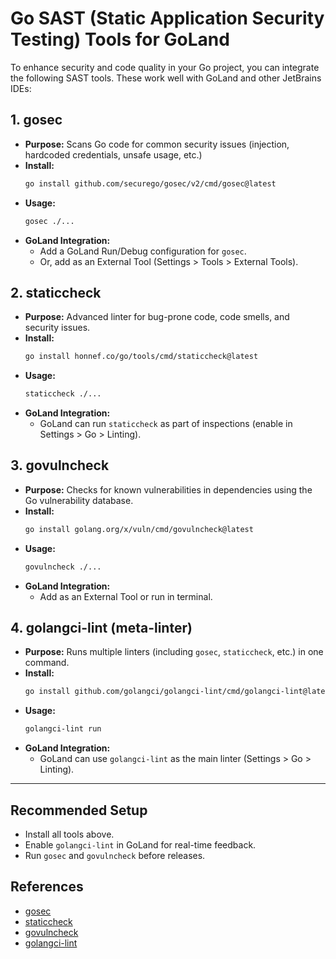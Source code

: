 # Go SAST (Static Application Security Testing) Tools for GoLand

To enhance security and code quality in your Go project, you can integrate the following SAST tools. These work well with GoLand and other JetBrains IDEs:

## 1. gosec
- **Purpose:** Scans Go code for common security issues (injection, hardcoded credentials, unsafe usage, etc.)
- **Install:**
  ```sh
  go install github.com/securego/gosec/v2/cmd/gosec@latest
  ```
- **Usage:**
  ```sh
  gosec ./...
  ```
- **GoLand Integration:**
  - Add a GoLand Run/Debug configuration for `gosec`.
  - Or, add as an External Tool (Settings > Tools > External Tools).

## 2. staticcheck
- **Purpose:** Advanced linter for bug-prone code, code smells, and security issues.
- **Install:**
  ```sh
  go install honnef.co/go/tools/cmd/staticcheck@latest
  ```
- **Usage:**
  ```sh
  staticcheck ./...
  ```
- **GoLand Integration:**
  - GoLand can run `staticcheck` as part of inspections (enable in Settings > Go > Linting).

## 3. govulncheck
- **Purpose:** Checks for known vulnerabilities in dependencies using the Go vulnerability database.
- **Install:**
  ```sh
  go install golang.org/x/vuln/cmd/govulncheck@latest
  ```
- **Usage:**
  ```sh
  govulncheck ./...
  ```
- **GoLand Integration:**
  - Add as an External Tool or run in terminal.

## 4. golangci-lint (meta-linter)
- **Purpose:** Runs multiple linters (including `gosec`, `staticcheck`, etc.) in one command.
- **Install:**
  ```sh
  go install github.com/golangci/golangci-lint/cmd/golangci-lint@latest
  ```
- **Usage:**
  ```sh
  golangci-lint run
  ```
- **GoLand Integration:**
  - GoLand can use `golangci-lint` as the main linter (Settings > Go > Linting).

---

## Recommended Setup
- Install all tools above.
- Enable `golangci-lint` in GoLand for real-time feedback.
- Run `gosec` and `govulncheck` before releases.

## References
- [gosec](https://github.com/securego/gosec)
- [staticcheck](https://staticcheck.io/)
- [govulncheck](https://pkg.go.dev/golang.org/x/vuln/cmd/govulncheck)
- [golangci-lint](https://golangci-lint.run/)
